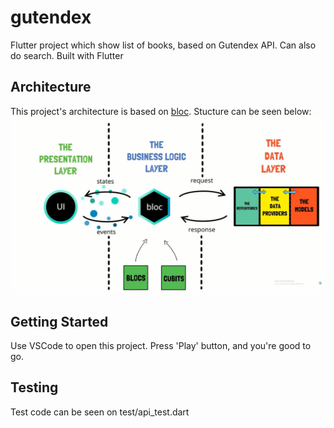 # gutendex

Flutter project which show list of books, based on Gutendex API. Can also do search. Built with Flutter 

## Architecture
This project's architecture is based on [bloc](https://pub.dev/packages/flutter_bloc). Stucture can be seen below:
![App Structure](https://github.com/adityawibisana/gutendex/blob/main/git/app-structure.png)

## Getting Started
Use VSCode to open this project. Press 'Play' button, and you're good to go.

## Testing
Test code can be seen on test/api_test.dart
